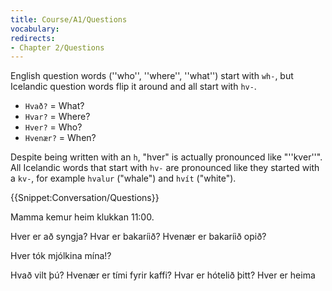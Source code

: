 ```yaml
---
title: Course/A1/Questions
vocabulary:
redirects:
- Chapter 2/Questions
---
```


English question words (''who'', ''where'', ''what'') start with <code>wh-</code>, but Icelandic question words flip it around and all start with <code>hv-</code>.

* `Hvað?` = What?
* `Hvar?` = Where?
* `Hver?` = Who?
* `Hvenær?` = When?

Despite being written with an <code>h</code>, "hver" is actually pronounced like "''kver''". All Icelandic words that start with <code>hv-</code> are pronounced like they started with a <code>kv-</code>, for example `hvalur` ("whale") and `hvít` ("white").<!-- Would be good to explain why this shift of pronunciation has occurred --><!--{{IPA|hvaːr̥}}--><!--{{IPA|k{{h}}vaːr̥}}-->

{{Snippet:Conversation/Questions}}

Mamma kemur heim klukkan 11:00.

Hver er að syngja?
Hvar er bakaríið?
Hvenær er bakaríið opið?

Hver tók mjólkina mína!?

Hvað vilt þú?
Hvenær er tími fyrir kaffi?
Hvar er hótelið þitt?
Hver er heima

